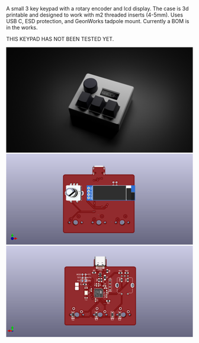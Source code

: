 A small 3 key keypad with a rotary encoder and lcd display. The case is 3d printable and designed to work with m2 threaded inserts (4-5mm). Uses USB C, ESD protection, and GeonWorks tadpole mount. Currently a BOM is in the works.

THIS KEYPAD HAS NOT BEEN TESTED YET. 

![alt text](https://raw.githubusercontent.com/EinShides/Nebula-Keypad/main/untitled.png)
![alt text](https://raw.githubusercontent.com/EinShides/Nebula-Keypad/main/keyboard-layout%20Front.png)
![alt text](https://raw.githubusercontent.com/EinShides/Nebula-Keypad/main/keyboard-layout%20Back.png)
